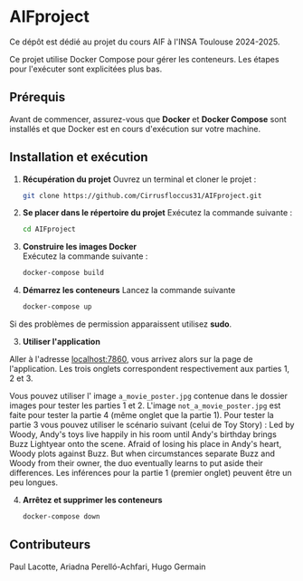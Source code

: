 # AIFproject

Ce dépôt est dédié au projet du cours AIF à l'INSA Toulouse 2024-2025.

Ce projet utilise Docker Compose pour gérer les conteneurs. Les étapes pour l'exécuter sont explicitées plus bas.

## Prérequis

Avant de commencer, assurez-vous que **Docker** et **Docker Compose** sont installés et que Docker est en cours d'exécution sur votre machine.

## Installation et exécution

1. **Récupération du projet**
Ouvrez un terminal et cloner le projet :
    ```sh
    git clone https://github.com/Cirrusfloccus31/AIFproject.git 

2. **Se placer dans le répertoire du projet**
Exécutez la commande suivante :
    ```sh
    cd AIFproject 

1. **Construire les images Docker**  
Exécutez la commande suivante :  
    ```sh
    docker-compose build

2. **Démarrez les conteneurs** 
Lancez la commande suivante 
    ```sh 
    docker-compose up 

Si des problèmes de permission apparaissent utilisez **sudo**.

3. **Utiliser l'application**

Aller à l'adresse [localhost:7860](http://localhost:7860/), vous arrivez alors sur la page de l'application. Les trois onglets correspondent respectivement aux parties 1, 2 et 3.

Vous pouvez utiliser l' image `a_movie_poster.jpg` contenue dans le dossier images pour tester les parties 1 et 2. L'image `not_a_movie_poster.jpg` est faite pour tester la partie 4 (même onglet que la partie 1). Pour tester la partie 3 vous pouvez utiliser le scénario suivant (celui de Toy Story) : Led by Woody, Andy's toys live happily in his room until Andy's birthday brings Buzz Lightyear onto the scene. Afraid of losing his place in Andy's heart, Woody plots against Buzz. But when circumstances separate Buzz and Woody from their owner, the duo eventually learns to put aside their differences. Les inférences pour la partie 1 (premier onglet) peuvent être un peu longues.

4. **Arrêtez et supprimer les conteneurs**
    ```sh
    docker-compose down 

## Contributeurs

Paul Lacotte, Ariadna Perelló-Achfari, Hugo Germain
    